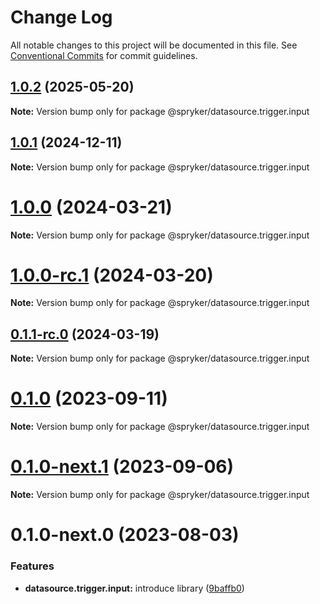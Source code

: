 # Change Log

All notable changes to this project will be documented in this file.
See [Conventional Commits](https://conventionalcommits.org) for commit guidelines.

## [1.0.2](http://172.31.0.22:9292/spryker-internal-ci/ui-components/compare/@spryker/datasource.trigger.input@1.0.1...@spryker/datasource.trigger.input@1.0.2) (2025-05-20)

**Note:** Version bump only for package @spryker/datasource.trigger.input





## [1.0.1](http://172.31.0.22:9292/spryker-internal-ci/ui-components/compare/@spryker/datasource.trigger.input@1.0.0...@spryker/datasource.trigger.input@1.0.1) (2024-12-11)

**Note:** Version bump only for package @spryker/datasource.trigger.input





# [1.0.0](https://github.com/spryker/ui-components/compare/@spryker/datasource.trigger.input@1.0.0-rc.1...@spryker/datasource.trigger.input@1.0.0) (2024-03-21)

**Note:** Version bump only for package @spryker/datasource.trigger.input





# [1.0.0-rc.1](https://github.com/spryker/ui-components/compare/@spryker/datasource.trigger.input@0.1.1-rc.0...@spryker/datasource.trigger.input@1.0.0-rc.1) (2024-03-20)

**Note:** Version bump only for package @spryker/datasource.trigger.input





## [0.1.1-rc.0](https://github.com/spryker/ui-components/compare/@spryker/datasource.trigger.input@0.1.0...@spryker/datasource.trigger.input@0.1.1-rc.0) (2024-03-19)

**Note:** Version bump only for package @spryker/datasource.trigger.input





# [0.1.0](https://github.com/spryker/ui-components/compare/@spryker/datasource.trigger.input@0.1.0-next.1...@spryker/datasource.trigger.input@0.1.0) (2023-09-11)

**Note:** Version bump only for package @spryker/datasource.trigger.input





# [0.1.0-next.1](https://github.com/spryker/ui-components/compare/@spryker/datasource.trigger.input@0.1.0-next.0...@spryker/datasource.trigger.input@0.1.0-next.1) (2023-09-06)

**Note:** Version bump only for package @spryker/datasource.trigger.input





# 0.1.0-next.0 (2023-08-03)


### Features

* **datasource.trigger.input:** introduce library ([9baffb0](https://github.com/spryker/ui-components/commit/9baffb0e0c76396bb90ca01919f7798461950dd9))
